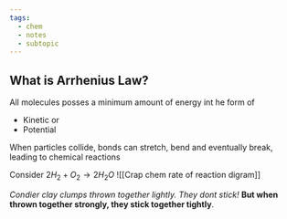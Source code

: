 ```yaml
---
tags:
  - chem
  - notes
  - subtopic
---
```

## What is Arrhenius Law?
All molecules posses a minimum amount of energy int he form of 
- Kinetic
or
- Potential

When particles collide, bonds can stretch, bend and eventually break, leading to chemical reactions


Consider $2H_2 + O_2 \rightarrow 2H_2 O$
![[Crap chem rate of reaction digram]]


*Condier clay clumps thrown together lightly. They dont stick!*
**But when thrown together strongly, they stick together tightly**.